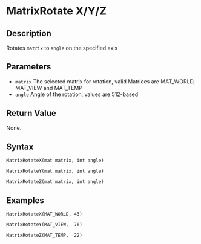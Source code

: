 # MatrixRotate X/Y/Z

## Description
Rotates `matrix` to `angle` on the specified axis

## Parameters
- `matrix`
The selected matrix for rotation, valid Matrices are MAT_WORLD, MAT_VIEW and MAT_TEMP
- `angle`
Angle of the rotation, values are 512-based

## Return Value
None.

## Syntax
```
MatrixRotateX(mat matrix, int angle)
```
```
MatrixRotateY(mat matrix, int angle)
```
```
MatrixRotateZ(mat matrix, int angle)
```

## Examples
```
MatrixRotateX(MAT_WORLD, 43)
```
```
MatrixRotateY(MAT_VIEW,  76)
```
```
MatrixRotateZ(MAT_TEMP,  22)
```